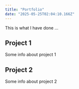 ```yaml
---
title: "Portfolio"
date: "2025-05-25T02:04:10.166Z"
---
```



This is what I have done …


## Project 1

Some info about project 1


## Project 2

Some info about project 2


